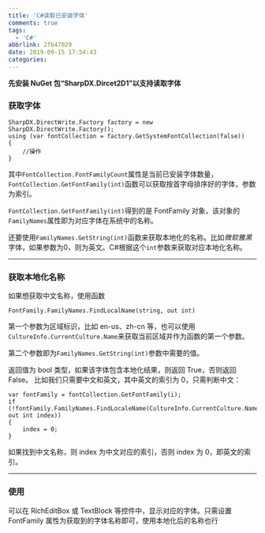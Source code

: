 ```yaml
---
title: 'C#读取已安装字体'
comments: true
tags:
  - 'C#'
abbrlink: 2fb47029
date: 2019-09-15 17:54:43
categories:
---
```


**先安装 NuGet 包“SharpDX.Dircet2D1”以支持读取字体**

### 获取字体

```
SharpDX.DirectWrite.Factory factory = new SharpDX.DirectWrite.Factory();
using (var fontCollection = factory.GetSystemFontCollection(false))
{
    //操作
}
```

其中`FontCollection.FontFamilyCount`属性是当前已安装字体数量，`FontCollection.GetFontFamily(int)`函数可以获取按首字母排序好的字体，参数为索引。

`FontCollection.GetFontFamily(int)`得到的是 FontFamily 对象，该对象的`FamilyNames`属性即为对应字体在系统中的名称。

<p>还要使用<code>FamilyNames.GetString(int)</code>函数来获取本地化的名称。比如<em>微软雅黑</em>字体，如果参数为0，则为英文。C#根据这个<code>int</code>参数来获取对应本地化名称。</p>

---

### 获取本地化名称

如果想获取中文名称，使用函数

```
FontFamily.FamilyNames.FindLocalName(string, out int)
```

第一个参数为区域标识，比如 en-us、zh-cn 等，也可以使用`CultureInfo.CurrentCulture.Name`来获取当前区域并作为函数的第一个参数。

第二个参数即为`FamilyNames.GetString(int)`参数中需要的值。

返回值为 bool 类型，如果该字体包含本地化结果，则返回 True，否则返回 False。 比如我们只需要中文和英文，其中英文的索引为 0，只需判断中文：

```
var fontFamily = fontCollection.GetFontFamily(i);
if (!fontFamily.FamilyNames.FindLocaleName(CultureInfo.CurrentCulture.Name, out int index))
{
    index = 0;
}
```

如果找到中文名称，则 index 为中文对应的索引，否则 index 为 0，即英文的索引。

---

### 使用

可以在 RichEditBox 或 TextBlock 等控件中，显示对应的字体。只需设置 FontFamily 属性为获取到的字体名称即可，使用本地化后的名称也行

